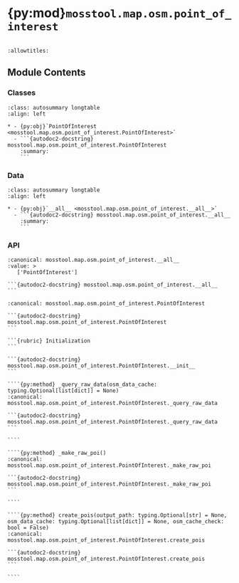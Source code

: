 # {py:mod}`mosstool.map.osm.point_of_interest`

```{py:module} mosstool.map.osm.point_of_interest
```

```{autodoc2-docstring} mosstool.map.osm.point_of_interest
:allowtitles:
```

## Module Contents

### Classes

````{list-table}
:class: autosummary longtable
:align: left

* - {py:obj}`PointOfInterest <mosstool.map.osm.point_of_interest.PointOfInterest>`
  - ```{autodoc2-docstring} mosstool.map.osm.point_of_interest.PointOfInterest
    :summary:
    ```
````

### Data

````{list-table}
:class: autosummary longtable
:align: left

* - {py:obj}`__all__ <mosstool.map.osm.point_of_interest.__all__>`
  - ```{autodoc2-docstring} mosstool.map.osm.point_of_interest.__all__
    :summary:
    ```
````

### API

````{py:data} __all__
:canonical: mosstool.map.osm.point_of_interest.__all__
:value: >
   ['PointOfInterest']

```{autodoc2-docstring} mosstool.map.osm.point_of_interest.__all__
```

````

`````{py:class} PointOfInterest(max_longitude: typing.Optional[float] = None, min_longitude: typing.Optional[float] = None, max_latitude: typing.Optional[float] = None, min_latitude: typing.Optional[float] = None, wikipedia_name: typing.Optional[str] = None, proxies: typing.Optional[dict[str, str]] = None)
:canonical: mosstool.map.osm.point_of_interest.PointOfInterest

```{autodoc2-docstring} mosstool.map.osm.point_of_interest.PointOfInterest
```

```{rubric} Initialization
```

```{autodoc2-docstring} mosstool.map.osm.point_of_interest.PointOfInterest.__init__
```

````{py:method} _query_raw_data(osm_data_cache: typing.Optional[list[dict]] = None)
:canonical: mosstool.map.osm.point_of_interest.PointOfInterest._query_raw_data

```{autodoc2-docstring} mosstool.map.osm.point_of_interest.PointOfInterest._query_raw_data
```

````

````{py:method} _make_raw_poi()
:canonical: mosstool.map.osm.point_of_interest.PointOfInterest._make_raw_poi

```{autodoc2-docstring} mosstool.map.osm.point_of_interest.PointOfInterest._make_raw_poi
```

````

````{py:method} create_pois(output_path: typing.Optional[str] = None, osm_data_cache: typing.Optional[list[dict]] = None, osm_cache_check: bool = False)
:canonical: mosstool.map.osm.point_of_interest.PointOfInterest.create_pois

```{autodoc2-docstring} mosstool.map.osm.point_of_interest.PointOfInterest.create_pois
```

````

`````
